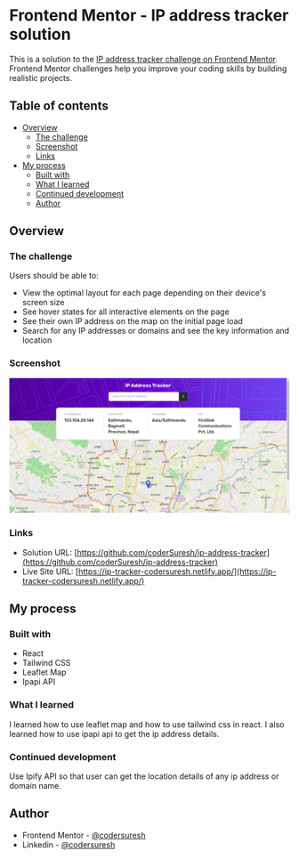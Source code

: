 # Frontend Mentor - IP address tracker solution

This is a solution to the [IP address tracker challenge on Frontend Mentor](https://www.frontendmentor.io/challenges/ip-address-tracker-I8-0yYAH0). Frontend Mentor challenges help you improve your coding skills by building realistic projects. 

## Table of contents

- [Overview](#overview)
  - [The challenge](#the-challenge)
  - [Screenshot](#screenshot)
  - [Links](#links)
- [My process](#my-process)
  - [Built with](#built-with)
  - [What I learned](#what-i-learned)
  - [Continued development](#continued-development)
  - [Author](#author)

## Overview

### The challenge

Users should be able to:

- View the optimal layout for each page depending on their device's screen size
- See hover states for all interactive elements on the page
- See their own IP address on the map on the initial page load
- Search for any IP addresses or domains and see the key information and location

### Screenshot

![](./public/images/screenshot.png)

### Links

- Solution URL: [https://github.com/coderSuresh/ip-address-tracker](https://github.com/coderSuresh/ip-address-tracker)
- Live Site URL: [https://ip-tracker-codersuresh.netlify.app/](https://ip-tracker-codersuresh.netlify.app/)

## My process

### Built with

- React
- Tailwind CSS
- Leaflet Map
- Ipapi API

### What I learned

I learned how to use leaflet map and how to use tailwind css in react. I also learned how to use ipapi api to get the ip address details.
  
### Continued development

Use Ipify API so that user can get the location details of any ip address or domain name.

## Author

- Frontend Mentor - [@codersuresh](https://www.frontendmentor.io/profile/codersuresh)
- Linkedin - [@codersuresh](https://www.linkedin.com/in/codersuresh/)
